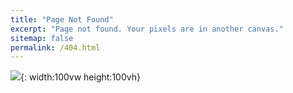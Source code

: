```yaml
---
title: "Page Not Found"
excerpt: "Page not found. Your pixels are in another canvas."
sitemap: false
permalink: /404.html
---
```


![](https://i.stack.imgur.com/6M513.png){: width:100vw height:100vh}
